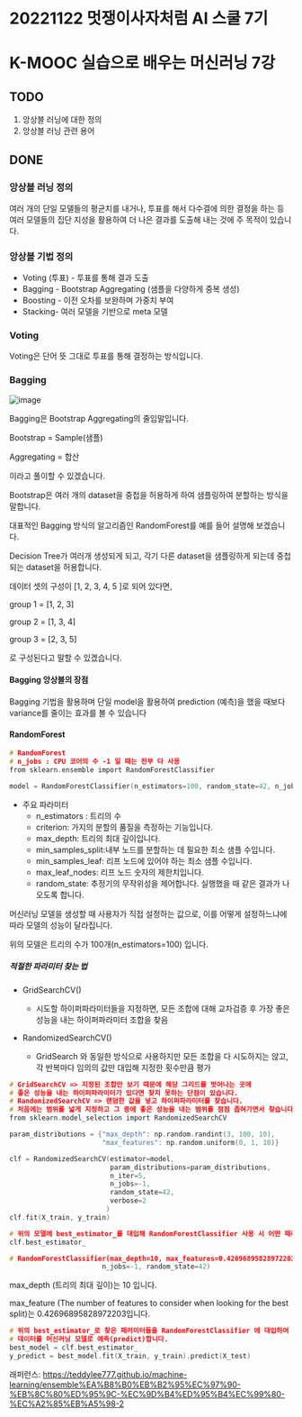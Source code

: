 # 20221122 멋쟁이사자처럼 AI 스쿨 7기
# K-MOOC 실습으로 배우는 머신러닝 7강

## TODO
1. 앙상블 러닝에 대한 정의
2. 앙상블 러닝 관련 용어

## DONE

### 앙상블 러닝 정의
여러 개의 단일 모델들의 평균치를 내거나, 투표를 해서 다수결에 의한 결정을 하는 등 여러 모델들의 집단 지성을 활용하여 더 나은 결과를 도출해 내는 것에 주 목적이 있습니다.

### 앙상블 기법 정의
* Voting (투표) - 투표를 통해 결과 도출
* Bagging - Bootstrap Aggregating (샘플을 다양하게 중복 생성)
* Boosting - 이전 오차를 보완하며 가중치 부여
* Stacking- 여러 모델을 기반으로 meta 모델

### Voting
Voting은 단어 뜻 그대로 투표를 통해 결정하는 방식입니다.

### Bagging
![image](https://user-images.githubusercontent.com/88615790/203268107-8cfa3e8b-c7d7-4ffe-bfe9-5f9468ecd92b.png)

Bagging은 Bootstrap Aggregating의 줄임말입니다.

Bootstrap = Sample(샘플)

Aggregating = 합산

이라고 풀이할 수 있겠습니다.

Bootstrap은 여러 개의 dataset을 중첩을 허용하게 하여 샘플링하여 분할하는 방식을 말합니다.

대표적인 Bagging 방식의 알고리즘인 RandomForest를 예를 들어 설명해 보겠습니다.

Decision Tree가 여러개 생성되게 되고, 각기 다른 dataset을 샘플링하게 되는데 중첩되는 dataset을 허용합니다.

데이터 셋의 구성이 [1, 2, 3, 4, 5 ]로 되어 있다면,

group 1 = [1, 2, 3]

group 2 = [1, 3, 4]

group 3 = [2, 3, 5]

로 구성된다고 말할 수 있겠습니다.

#### Bagging 앙상블의 장점
Bagging 기법을 활용하며 단일 model을 활용하여 prediction (예측)을 했을 때보다 variance를 줄이는 효과를 볼 수 있습니다

#### RandomForest

```c
# RandomForest
# n_jobs : CPU 코어의 수 -1 일 때는 전부 다 사용
from sklearn.ensemble import RandomForestClassifier

model = RandomForestClassifier(n_estimators=100, random_state=42, n_jobs=-1)
```

* 주요 파라미터
    * n_estimators : 트리의 수
    * criterion: 가지의 분할의 품질을 측정하는 기능입니다.
    * max_depth: 트리의 최대 깊이입니다.
    * min_samples_split:내부 노드를 분할하는 데 필요한 최소 샘플 수입니다.
    * min_samples_leaf: 리프 노드에 있어야 하는 최소 샘플 수입니다.
    * max_leaf_nodes: 리프 노드 숫자의 제한치입니다.
    * random_state: 추정기의 무작위성을 제어합니다. 실행했을 때 같은 결과가 나오도록 합니다.

머신러닝 모델을 생성할 때 사용자가 직접 설정하는 값으로, 이를 어떻게 설정하느냐에 따라 모델의 성능이 달라집니다.

위의 모델은 트리의 수가 100개(n_estimators=100) 입니다.

##### 적절한 파라미터 찾는 법

* GridSearchCV()
    * 시도할 하이퍼파라미터들을 지정하면, 모든 조합에 대해 교차검증 후 가장 좋은 성능을 내는 하이퍼파라미터 조합을 찾음

* RandomizedSearchCV()
    * GridSearch 와 동일한 방식으로 사용하지만 모든 조합을 다 시도하지는 않고, 각 반복마다 임의의 값만 대입해 지정한 횟수만큼 평가

```c
# GridSearchCV => 지정된 조합만 보기 때문에 해당 그리드를 벗어나는 곳에 
# 좋은 성능을 내는 하이퍼파라미터가 있다면 찾지 못하는 단점이 있습니다.
# RandomizedSearchCV => 랜덤한 값을 넣고 하이퍼파라미터를 찾습니다. 
# 처음에는 범위를 넓게 지정하고 그 중에 좋은 성능을 내는 범위를 점점 좁혀가면서 찾습니다.
from sklearn.model_selection import RandomizedSearchCV

param_distributions = {"max_depth": np.random.randint(3, 100, 10), 
                       "max_features": np.random.uniform(0, 1, 10)}

clf = RandomizedSearchCV(estimator=model, 
                         param_distributions=param_distributions,
                         n_iter=5,
                         n_jobs=-1,
                         random_state=42,
                         verbose=2
                        )
clf.fit(X_train, y_train)
```

```c
# 위의 모델에 best_estimator_를 대입해 RandomForestClassifier 사용 시 어떤 패러미터가 가장 좋은 성능을 내는지를 알려줍니다.
clf.best_estimator_

# RandomForestClassifier(max_depth=10, max_features=0.42696895828972203,
                       n_jobs=-1, random_state=42)
```
max_depth (트리의 최대 깊이)는 10 입니다.

max_feature (The number of features to consider when looking for the best split)는 0.42696895828972203입니다.


```c
# 위의 best_estimator_로 찾은 패러미터들을 RandomForestClassifier 에 대입하여 예측한 데이터를 머신러닝 모델로 학습(fit)합니다.
# 데이터를 머신러닝 모델로 예측(predict)합니다.
best_model = clf.best_estimator_
y_predict = best_model.fit(X_train, y_train).predict(X_test)
```


래퍼런스:
https://teddylee777.github.io/machine-learning/ensemble%EA%B8%B0%EB%B2%95%EC%97%90-%EB%8C%80%ED%95%9C-%EC%9D%B4%ED%95%B4%EC%99%80-%EC%A2%85%EB%A5%98-2
